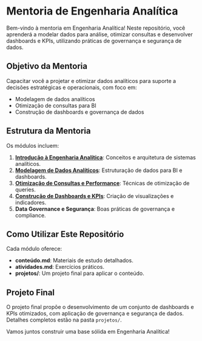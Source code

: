 # Mentoria de Engenharia Analítica

Bem-vindo à mentoria em Engenharia Analítica! Neste repositório, você aprenderá a modelar dados para análise, otimizar consultas e desenvolver dashboards e KPIs, utilizando práticas de governança e segurança de dados.

## Objetivo da Mentoria

Capacitar você a projetar e otimizar dados analíticos para suporte a decisões estratégicas e operacionais, com foco em:
- Modelagem de dados analíticos
- Otimização de consultas para BI
- Construção de dashboards e governança de dados

## Estrutura da Mentoria

Os módulos incluem:
1. **[Introdução à Engenharia Analítica](Módulo-1-Introdução/)**: Conceitos e arquitetura de sistemas analíticos.
2. **[Modelagem de Dados Analíticos](Módulo-2-Modelagem-Analítica/)**: Estruturação de dados para BI e dashboards.
3. **[Otimização de Consultas e Performance](Módulo-3-Otimização-Consultas)**: Técnicas de otimização de queries.
4. **[Construção de Dashboards e KPIs](Módulo-4-Dashboards-KPIs)**: Criação de visualizações e indicadores.
5. **Data Governance e Segurança**: Boas práticas de governança e compliance.

## Como Utilizar Este Repositório

Cada módulo oferece:
- **conteúdo.md**: Materiais de estudo detalhados.
- **atividades.md**: Exercícios práticos.
- **projetos/**: Um projeto final para aplicar o conteúdo.

## Projeto Final

O projeto final propõe o desenvolvimento de um conjunto de dashboards e KPIs otimizados, com aplicação de governança e segurança de dados. Detalhes completos estão na pasta `projetos/`.

Vamos juntos construir uma base sólida em Engenharia Analítica!
